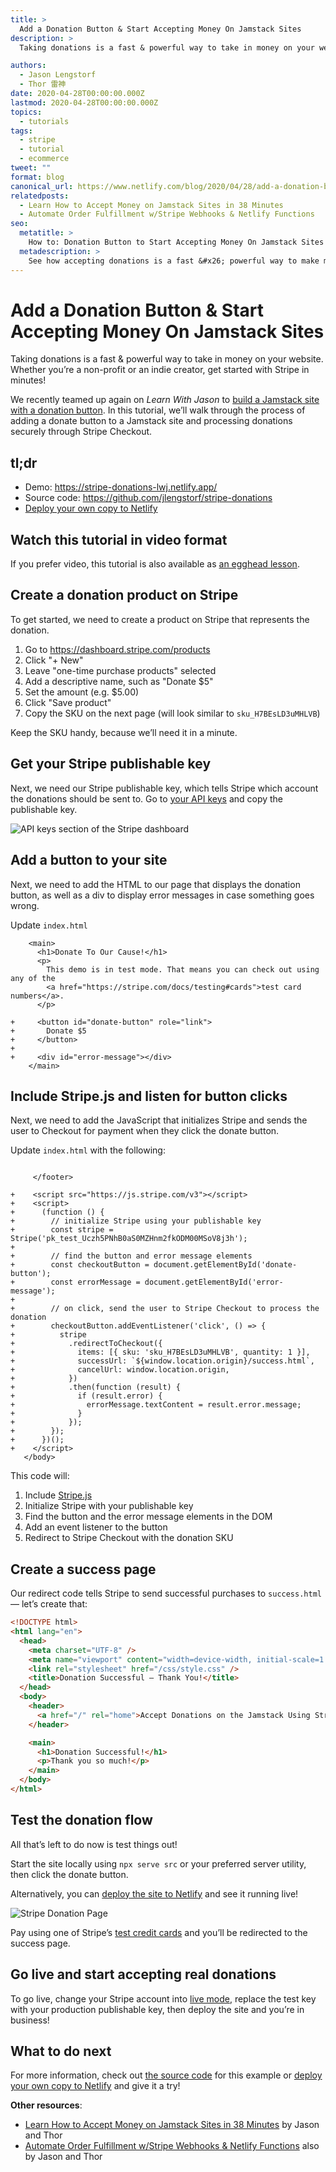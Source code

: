 ```yaml
---
title: >
  Add a Donation Button & Start Accepting Money On Jamstack Sites
description: >
  Taking donations is a fast & powerful way to take in money on your website. Whether you’re a non-profit or an indie creator, get started with Stripe in minutes!

authors:
  - Jason Lengstorf
  - Thor 雷神
date: 2020-04-28T00:00:00.000Z
lastmod: 2020-04-28T00:00:00.000Z
topics:
  - tutorials
tags:
  - stripe
  - tutorial
  - ecommerce
tweet: ""
format: blog
canonical_url: https://www.netlify.com/blog/2020/04/28/add-a-donation-button-start-accepting-money-on-jamstack-sites/
relatedposts:
  - Learn How to Accept Money on Jamstack Sites in 38 Minutes
  - Automate Order Fulfillment w/Stripe Webhooks & Netlify Functions
seo:
  metatitle: >
    How to: Donation Button to Start Accepting Money On Jamstack Sites
  metadescription: >
    See how accepting donations is a fast &#x26; powerful way to make money on your website. Whether you’re a non-profit or an indie creator, learn how to get started with Stripe in minutes!
---
```


# Add a Donation Button & Start Accepting Money On Jamstack Sites

Taking donations is a fast & powerful way to take in money on your website. Whether you’re a non-profit or an indie creator, get started with Stripe in minutes!

We recently teamed up again on _Learn With Jason_ to [build a Jamstack site with a donation button](https://www.learnwithjason.dev/accept-donations-on-jamstack-sites). In this tutorial, we’ll walk through the process of adding a donate button to a Jamstack site and processing donations securely through Stripe Checkout.

## tl;dr

- Demo: https://stripe-donations-lwj.netlify.app/
- Source code: https://github.com/jlengstorf/stripe-donations
- [Deploy your own copy to Netlify](https://app.netlify.com/start/deploy?repository=https://github.com/jlengstorf/stripe-donations&utm_source=blog&utm_medium=stripe-donations-jl&utm_campaign=devex)

## Watch this tutorial in video format

If you prefer video, this tutorial is also available as [an egghead lesson](https://jason.af/egghead/stripe-donations).

## Create a donation product on Stripe

To get started, we need to create a product on Stripe that represents the donation.

1. Go to https://dashboard.stripe.com/products
2. Click "+ New"
3. Leave "one-time purchase products" selected
4. Add a descriptive name, such as "Donate \$5"
5. Set the amount (e.g. \$5.00)
6. Click "Save product"
7. Copy the SKU on the next page (will look similar to `sku_H7BEsLD3uMHLVB`)

Keep the SKU handy, because we’ll need it in a minute.

## Get your Stripe publishable key

Next, we need our Stripe publishable key, which tells Stripe which account the donations should be sent to. Go to [your API keys](https://dashboard.stripe.com/test/apikeys) and copy the publishable key.

![API keys section of the Stripe dashboard](https://cdn.netlify.com/17e9caa9fca890dedfd4f6ddb9266212b2f3ba13/a7097/img/blog/stripe-api-keys.png)

## Add a button to your site

Next, we need to add the HTML to our page that displays the donation button, as well as a div to display error messages in case something goes wrong.

Update `index.html`

```diff-html
    <main>
      <h1>Donate To Our Cause!</h1>
      <p>
        This demo is in test mode. That means you can check out using any of the
        <a href="https://stripe.com/docs/testing#cards">test card numbers</a>.
      </p>

+     <button id="donate-button" role="link">
+       Donate $5
+     </button>
+
+     <div id="error-message"></div>
    </main>
```

## Include Stripe.js and listen for button clicks

Next, we need to add the JavaScript that initializes Stripe and sends the user to Checkout for payment when they click the donate button.

Update `index.html` with the following:

```diff-js

     </footer>

+    <script src="https://js.stripe.com/v3"></script>
+    <script>
+      (function () {
+        // initialize Stripe using your publishable key
+        const stripe = Stripe('pk_test_Uczh5PNhB0aS0MZHnm2fkODM00MSoV8j3h');
+
+        // find the button and error message elements
+        const checkoutButton = document.getElementById('donate-button');
+        const errorMessage = document.getElementById('error-message');
+
+        // on click, send the user to Stripe Checkout to process the donation
+        checkoutButton.addEventListener('click', () => {
+          stripe
+            .redirectToCheckout({
+              items: [{ sku: 'sku_H7BEsLD3uMHLVB', quantity: 1 }],
+              successUrl: `${window.location.origin}/success.html`,
+              cancelUrl: window.location.origin,
+            })
+            .then(function (result) {
+              if (result.error) {
+                errorMessage.textContent = result.error.message;
+              }
+            });
+        });
+      })();
+    </script>
   </body>
```

This code will:

1. Include [Stripe.js](https://stripe.com/docs/js)
1. Initialize Stripe with your publishable key
1. Find the button and the error message elements in the DOM
1. Add an event listener to the button
1. Redirect to Stripe Checkout with the donation SKU

## Create a success page

Our redirect code tells Stripe to send successful purchases to `success.html` — let’s create that:

```html
<!DOCTYPE html>
<html lang="en">
  <head>
    <meta charset="UTF-8" />
    <meta name="viewport" content="width=device-width, initial-scale=1.0" />
    <link rel="stylesheet" href="/css/style.css" />
    <title>Donation Successful — Thank You!</title>
  </head>
  <body>
    <header>
      <a href="/" rel="home">Accept Donations on the Jamstack Using Stripe</a>
    </header>

    <main>
      <h1>Donation Successful!</h1>
      <p>Thank you so much!</p>
    </main>
  </body>
</html>
```

## Test the donation flow

All that’s left to do now is test things out!

Start the site locally using `npx serve src` or your preferred server utility, then click the donate button.

Alternatively, you can [deploy the site to Netlify](https://docs.netlify.com/#get-started) and see it running live!

![Stripe Donation Page](https://cdn.netlify.com/d0cac4d4bec9036cad184d4eaca92f37cdb4024b/45236/img/blog/stripe-donation-workflow.png)

Pay using one of Stripe’s [test credit cards](https://stripe.com/docs/testing#cards) and you’ll be redirected to the success page.

## Go live and start accepting real donations

To go live, change your Stripe account into [live mode](https://stripe.com/docs/keys#test-live-modes), replace the test key with your production publishable key, then deploy the site and you’re in business!

## What to do next

For more information, check out [the source code](https://github.com/jlengstorf/stripe-donations) for this example or [deploy your own copy to Netlify](https://app.netlify.com/start/deploy?repository=https://github.com/jlengstorf/stripe-donations&utm_source=learnwithjason&utm_medium=github&utm_campaign=devex) and give it a try!

**Other resources**:

- [Learn How to Accept Money on Jamstack Sites in 38 Minutes](https://www.netlify.com/blog/2020/04/13/learn-how-to-accept-money-on-jamstack-sites-in-38-minutes/) by Jason and Thor
- [Automate Order Fulfillment w/Stripe Webhooks & Netlify Functions](https://www.netlify.com/blog/2020/04/22/automate-order-fulfillment-w/stripe-webhooks-netlify-functions/) also by Jason and Thor
